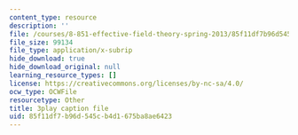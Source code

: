 ```yaml
---
content_type: resource
description: ''
file: /courses/8-851-effective-field-theory-spring-2013/85f11df7b96d545cb4d1675ba8ae6423_Xpqcsa3RVTU.vtt
file_size: 99134
file_type: application/x-subrip
hide_download: true
hide_download_original: null
learning_resource_types: []
license: https://creativecommons.org/licenses/by-nc-sa/4.0/
ocw_type: OCWFile
resourcetype: Other
title: 3play caption file
uid: 85f11df7-b96d-545c-b4d1-675ba8ae6423
---
```

